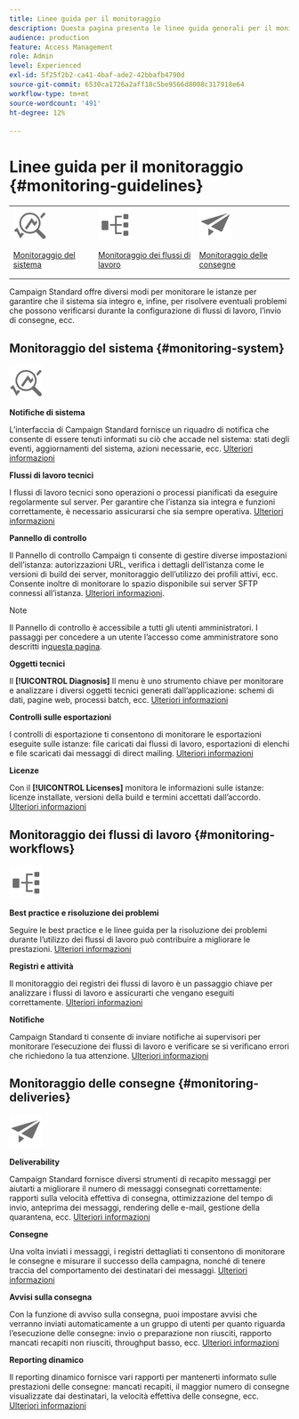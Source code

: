```yaml
---
title: Linee guida per il monitoraggio
description: Questa pagina presenta le linee guida generali per il monitoraggio di Campaign Standard
audience: production
feature: Access Management
role: Admin
level: Experienced
exl-id: 5f25f2b2-ca41-4baf-ade2-42bbafb4790d
source-git-commit: 6530ca1726a2aff18c5be9566d8008c317918e64
workflow-type: tm+mt
source-wordcount: '491'
ht-degree: 12%

---
```


# Linee guida per il monitoraggio {#monitoring-guidelines}

<table>
<tr><td><img src="assets/do-not-localize/icon_system.svg" width="60px"><p><a href="#monitoring-system">Monitoraggio del sistema</a></p></td>
<td><img src="assets/do-not-localize/icon_workflows.svg" width="60px"><p><a href="#moniroting-workflows">Monitoraggio dei flussi di lavoro</a></p></td>
<td><img src="assets/do-not-localize/icon_send.svg" width="60px"><p><a href="#monitoring-deliveries">Monitoraggio delle consegne</a></p></td></tr>
</table>

Campaign Standard offre diversi modi per monitorare le istanze per garantire che il sistema sia integro e, infine, per risolvere eventuali problemi che possono verificarsi durante la configurazione di flussi di lavoro, l’invio di consegne, ecc.

## Monitoraggio del sistema {#monitoring-system}

<img src="assets/do-not-localize/icon_system.svg" width="60px">

**Notifiche di sistema**

L’interfaccia di Campaign Standard fornisce un riquadro di notifica che consente di essere tenuti informati su ciò che accade nel sistema: stati degli eventi, aggiornamenti del sistema, azioni necessarie, ecc. [Ulteriori informazioni](../../start/using/interface-description.md#top-bar)


**Flussi di lavoro tecnici**

I flussi di lavoro tecnici sono operazioni o processi pianificati da eseguire regolarmente sul server. Per garantire che l’istanza sia integra e funzioni correttamente, è necessario assicurarsi che sia sempre operativa. [Ulteriori informazioni](../../administration/using/technical-workflows.md)

**Pannello di controllo**

Il Pannello di controllo Campaign ti consente di gestire diverse impostazioni dell’istanza: autorizzazioni URL, verifica i dettagli dell’istanza come le versioni di build dei server, monitoraggio dell’utilizzo dei profili attivi, ecc. Consente inoltre di monitorare lo spazio disponibile sui server SFTP connessi all’istanza. [Ulteriori informazioni](https://experienceleague.adobe.com/docs/control-panel/using/control-panel-home.html?lang=it).

>[!NOTE]
>
>Il Pannello di controllo è accessibile a tutti gli utenti amministratori. I passaggi per concedere a un utente l’accesso come amministratore sono descritti in[questa pagina](https://experienceleague.adobe.com/docs/control-panel/using/discover-control-panel/managing-permissions.html?lang=it#discover-control-panel).

**Oggetti tecnici**

Il **[!UICONTROL Diagnosis]** Il menu è uno strumento chiave per monitorare e analizzare i diversi oggetti tecnici generati dall’applicazione: schemi di dati, pagine web, processi batch, ecc. [Ulteriori informazioni](../../developing/using/monitoring-data-model-changes.md)

**Controlli sulle esportazioni**

I controlli di esportazione ti consentono di monitorare le esportazioni eseguite sulle istanze: file caricati dai flussi di lavoro, esportazioni di elenchi e file scaricati dai messaggi di direct mailing.
[Ulteriori informazioni](../../administration/using/auditing-export-logs.md)

**Licenze**

Con il **[!UICONTROL Licenses]** monitora le informazioni sulle istanze: licenze installate, versioni della build e termini accettati dall’accordo.
[Ulteriori informazioni](../../administration/using/licenses.md)

## Monitoraggio dei flussi di lavoro {#monitoring-workflows}

<img src="assets/do-not-localize/icon_workflows.svg" width="60px">

**Best practice e risoluzione dei problemi**

Seguire le best practice e le linee guida per la risoluzione dei problemi durante l’utilizzo dei flussi di lavoro può contribuire a migliorare le prestazioni.
[Ulteriori informazioni](../../automating/using/best-practices-workflows.md)

**Registri e attività**

Il monitoraggio dei registri dei flussi di lavoro è un passaggio chiave per analizzare i flussi di lavoro e assicurarti che vengano eseguiti correttamente.
[Ulteriori informazioni](../../automating/using/monitoring-workflow-execution.md#workflow-log-and-tasks)

**Notifiche**

Campaign Standard ti consente di inviare notifiche ai supervisori per monitorare l’esecuzione dei flussi di lavoro e verificare se si verificano errori che richiedono la tua attenzione.
[Ulteriori informazioni](../../automating/using/monitoring-workflow-execution.md#error-management)

## Monitoraggio delle consegne {#monitoring-deliveries}

<img src="assets/do-not-localize/icon_send.svg" width="60px">

**Deliverability**

Campaign Standard fornisce diversi strumenti di recapito messaggi per aiutarti a migliorare il numero di messaggi consegnati correttamente: rapporti sulla velocità effettiva di consegna, ottimizzazione del tempo di invio, anteprima dei messaggi, rendering delle e-mail, gestione della quarantena, ecc.
[Ulteriori informazioni](../../sending/using/about-deliverability.md)

**Consegne**

Una volta inviati i messaggi, i registri dettagliati ti consentono di monitorare le consegne e misurare il successo della campagna, nonché di tenere traccia del comportamento dei destinatari dei messaggi.
[Ulteriori informazioni](../../sending/using/monitoring-a-delivery.md)

**Avvisi sulla consegna**

Con la funzione di avviso sulla consegna, puoi impostare avvisi che verranno inviati automaticamente a un gruppo di utenti per quanto riguarda l’esecuzione delle consegne: invio o preparazione non riusciti, rapporto mancati recapiti non riusciti, throughput basso, ecc.
[Ulteriori informazioni](../../sending/using/receiving-alerts-when-failures-happen.md)

**Reporting dinamico**

Il reporting dinamico fornisce vari rapporti per mantenerti informato sulle prestazioni delle consegne: mancati recapiti, il maggior numero di consegne visualizzate dai destinatari, la velocità effettiva delle consegne, ecc.
[Ulteriori informazioni](../../reporting/using/about-dynamic-reports.md)

